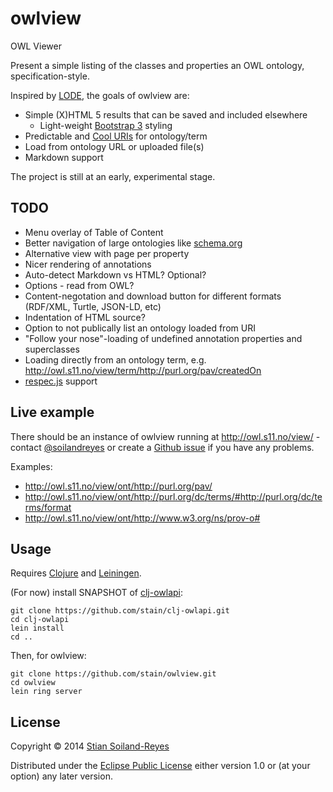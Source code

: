 # owlview

OWL Viewer

Present a simple listing of the classes and properties an OWL ontology, specification-style.

Inspired by [LODE](http://www.essepuntato.it/lode), the goals of owlview are:
 * Simple (X)HTML 5 results that can be saved and included elsewhere
     * Light-weight [Bootstrap 3](http://getbootstrap.com/) styling
 * Predictable and [Cool URIs](http://www.w3.org/TR/cooluris/) for ontology/term
 * Load from ontology URL or uploaded file(s)
 * Markdown support

The project is still at an early, experimental stage.

## TODO

 * Menu overlay of Table of Content
 * Better navigation of large ontologies like [schema.org](http://owl.s11.no/view/ont/http://topbraid.org/schema/schema.ttl)
 * Alternative view with page per property
 * Nicer rendering of annotations
 * Auto-detect Markdown vs HTML? Optional?
 * Options - read from OWL?
 * Content-negotation and download button for different formats (RDF/XML, Turtle, JSON-LD, etc)
 * Indentation of HTML source?
 * Option to not publically list an ontology loaded from URI 
 * "Follow your nose"-loading of undefined annotation properties and superclasses
 * Loading directly from an ontology term, e.g. http://owl.s11.no/view/term/http://purl.org/pav/createdOn
 * [respec.js](https://github.com/darobin/respec/) support

## Live example

There should be an instance of owlview running at http://owl.s11.no/view/ - contact [@soilandreyes](http://twitter.com/soilandreyes) or create a 
[Github issue](https://github.com/stain/owlview/issues) if you have any problems.

Examples:
 * http://owl.s11.no/view/ont/http://purl.org/pav/
 * http://owl.s11.no/view/ont/http://purl.org/dc/terms/#http://purl.org/dc/terms/format
 * http://owl.s11.no/view/ont/http://www.w3.org/ns/prov-o#


## Usage

Requires [Clojure](http://clojure.org/) and [Leiningen](http://leiningen.org/).

(For now) install SNAPSHOT of [clj-owlapi](https://github.com/stain/clj-owlapi):
    
    git clone https://github.com/stain/clj-owlapi.git
    cd clj-owlapi
    lein install
    cd ..

Then, for owlview:

    git clone https://github.com/stain/owlview.git
    cd owlview
    lein ring server

## License

Copyright © 2014 [Stian Soiland-Reyes](http://orcid.org/0000-0001-9842-9718)

Distributed under the [Eclipse Public License](LICENSE) either version 1.0 or (at
your option) any later version.
